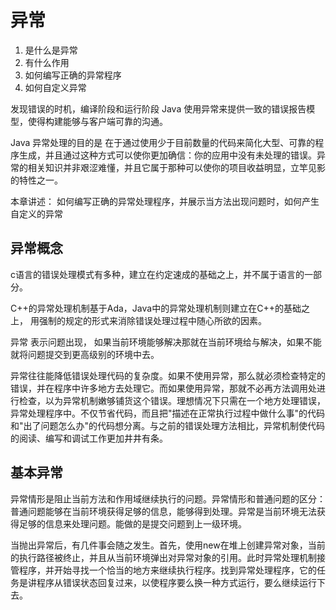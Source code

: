 # 异常

1. 是什么是异常
2. 有什么作用
3. 如何编写正确的异常程序
4. 如何自定义异常

发现错误的时机，编译阶段和运行阶段
Java 使用异常来提供一致的错误报告模型，使得构建能够与客户端可靠的沟通。

Java 异常处理的目的是 在于通过使用少于目前数量的代码来简化大型、可靠的程序生成，并且通过这种方式可以使你更加确信：你的应用中没有未处理的错误。异常的相关知识并非艰涩难懂，并且它属于那种可以使你的项目收益明显，立竿见影的特性之一。

本章讲述： 如何编写正确的异常处理程序，并展示当方法出现问题时，如何产生自定义的异常

## 异常概念

c语言的错误处理模式有多种，建立在约定速成的基础之上，并不属于语言的一部分。

C++的异常处理机制基于Ada，Java中的异常处理机制则建立在C++的基础之上， 用强制的规定的形式来消除错误处理过程中随心所欲的因素。

异常 表示问题出现， 如果当前环境能够解决那就在当前环境给与解决，如果不能就将问题提交到更高级别的环境中去。

异常往往能降低错误处理代码的复杂度。如果不使用异常，那么就必须检查特定的错误，并在程序中许多地方去处理它。而如果使用异常，那就不必再方法调用处进行检查，以为异常机制嫩够铺货这个错误。理想情况下只需在一个地方处理错误， 异常处理程序中。不仅节省代码，而且把"描述在正常执行过程中做什么事"的代码和"出了问题怎么办"的代码想分离。与之前的错误处理方法相比，异常机制使代码的阅读、编写和调试工作更加井井有条。

## 基本异常

异常情形是阻止当前方法和作用域继续执行的问题。异常情形和普通问题的区分： 普通问题能够在当前环境获得足够的信息，能够得到处理。异常是当前环境无法获得足够的信息来处理问题。能做的是提交问题到上一级环境。

当抛出异常后，有几件事会随之发生。首先，使用new在堆上创建异常对象，当前的执行路径被终止，并且从当前环境弹出对异常对象的引用。此时异常处理机制接管程序，并开始寻找一个恰当的地方来继续执行程序。找到异常处理程序，它的任务是讲程序从错误状态回复过来，以使程序要么换一种方式运行，要么继续运行下去。


